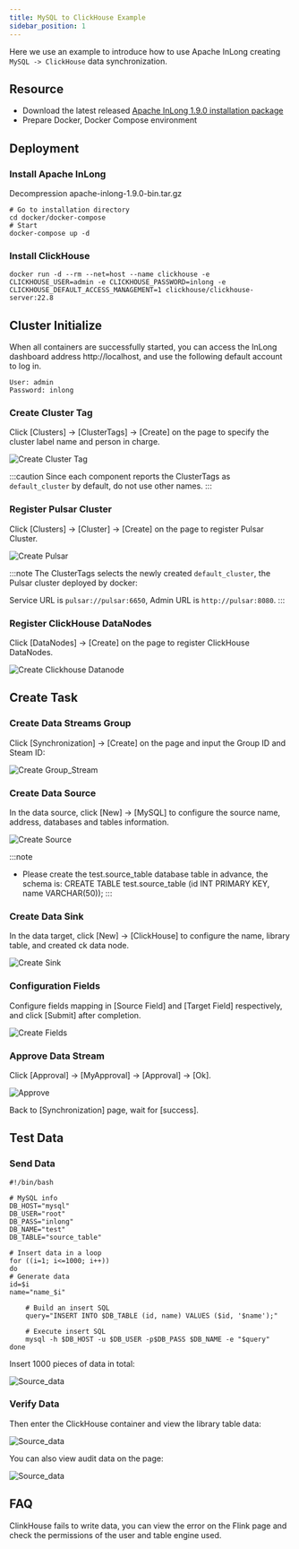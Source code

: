 ```yaml
---
title: MySQL to ClickHouse Example
sidebar_position: 1
---
```


Here we use an example to introduce how to use Apache InLong creating `MySQL -> ClickHouse` data synchronization.

## Resource

- Download the latest released [Apache InLong 1.9.0 installation package](https://downloads.apache.org/inlong/1.9.0/apache-inlong-1.9.0-bin.tar.gz)
- Prepare Docker, Docker Compose environment

## Deployment
### Install Apache InLong

Decompression apache-inlong-1.9.0-bin.tar.gz

``` shell
# Go to installation directory
cd docker/docker-compose
# Start
docker-compose up -d
```

### Install ClickHouse
```shell
docker run -d --rm --net=host --name clickhouse -e CLICKHOUSE_USER=admin -e CLICKHOUSE_PASSWORD=inlong -e CLICKHOUSE_DEFAULT_ACCESS_MANAGEMENT=1 clickhouse/clickhouse-server:22.8
```

## Cluster Initialize
When all containers are successfully started, you can access the InLong dashboard address http://localhost, and use the following default account to log in.
```
User: admin
Password: inlong
```

### Create Cluster Tag
Click [Clusters] -> [ClusterTags] -> [Create] on the page to specify the cluster label name and person in charge.

![Create Cluster Tag](img/mysql_clickhouse/cluster_tag.png)

:::caution
Since each component reports the ClusterTags as `default_cluster` by default, do not use other names.
:::

### Register Pulsar Cluster
Click [Clusters] -> [Cluster] -> [Create] on the page to register Pulsar Cluster.

![Create Pulsar](img/mysql_clickhouse/pulsar.png)

:::note
The ClusterTags selects the newly created `default_cluster`, the Pulsar cluster deployed by docker:

Service URL is `pulsar://pulsar:6650`, Admin URL is `http://pulsar:8080`.
:::

### Register ClickHouse DataNodes

Click [DataNodes] -> [Create] on the page to register ClickHouse DataNodes.

![Create Clickhouse Datanode](img/mysql_clickhouse/clickhouse_datanode.png)

## Create Task
### Create Data Streams Group

Click [Synchronization] → [Create] on the page and input the Group ID and Steam ID:

![Create Group_Stream](img/mysql_clickhouse/group_stream.png)

### Create Data Source
In the data source, click [New] → [MySQL] to configure the source name, address, databases and tables information.

![Create Source](img/mysql_clickhouse/source.png)

:::note
- Please create the test.source_table database table in advance, the schema is: CREATE TABLE test.source_table (id INT PRIMARY KEY, name VARCHAR(50));
:::

### Create Data Sink

In the data target, click [New] → [ClickHouse] to configure the name, library table, and created ck data node.

![Create Sink](img/mysql_clickhouse/sink.png)

### Configuration Fields

Configure fields mapping in [Source Field] and [Target Field] respectively, and click [Submit] after completion.

![Create Fields](img/mysql_clickhouse/sink_fields.png)

### Approve Data Stream

Click [Approval] -> [MyApproval] -> [Approval] -> [Ok].

![Approve](img/mysql_clickhouse/approve.png)

Back to [Synchronization] page, wait for [success].

## Test Data
### Send Data

```shell
#!/bin/bash

# MySQL info
DB_HOST="mysql"
DB_USER="root"
DB_PASS="inlong"
DB_NAME="test"
DB_TABLE="source_table"

# Insert data in a loop
for ((i=1; i<=1000; i++))
do
# Generate data
id=$i
name="name_$i"

    # Build an insert SQL
    query="INSERT INTO $DB_TABLE (id, name) VALUES ($id, '$name');"

    # Execute insert SQL
    mysql -h $DB_HOST -u $DB_USER -p$DB_PASS $DB_NAME -e "$query"
done
```

Insert 1000 pieces of data in total:

![Source_data](img/mysql_clickhouse/source_data.png)

### Verify Data

Then enter the ClickHouse container and view the library table data:

![Source_data](img/mysql_clickhouse/sink_data.png)

You can also view audit data on the page:

![Source_data](img/mysql_clickhouse/audit.png)

## FAQ
ClinkHouse fails to write data, you can view the error on the Flink page and check the permissions of the user and table engine used.